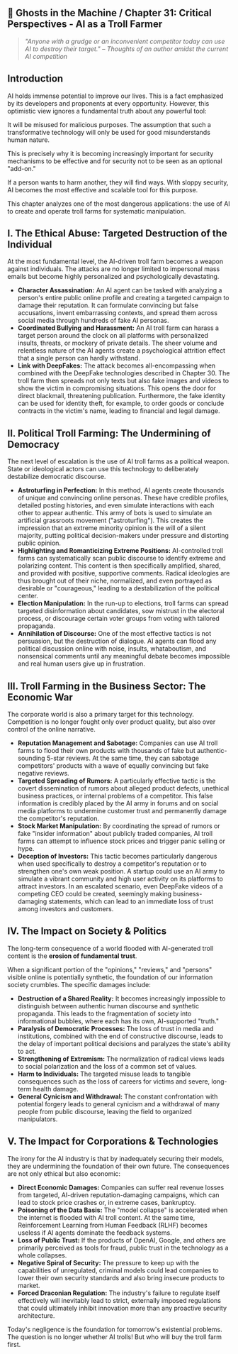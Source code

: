 ## 👻 Ghosts in the Machine / Chapter 31: Critical Perspectives - AI as a Troll Farmer

> *"Anyone with a grudge or an inconvenient competitor today can use AI to destroy their target." – Thoughts of an author amidst the current AI competition*

## Introduction

AI holds immense potential to improve our lives. This is a fact emphasized by its developers and proponents at every opportunity. However, this optimistic view ignores a fundamental truth about any powerful tool:

It will be misused for malicious purposes. The assumption that such a transformative technology will only be used for good misunderstands human nature.

This is precisely why it is becoming increasingly important for security mechanisms to be effective and for security not to be seen as an optional "add-on."

If a person wants to harm another, they will find ways. With sloppy security, AI becomes the most effective and scalable tool for this purpose.

This chapter analyzes one of the most dangerous applications: the use of AI to create and operate troll farms for systematic manipulation.

## I. The Ethical Abuse: Targeted Destruction of the Individual

At the most fundamental level, the AI-driven troll farm becomes a weapon against individuals. The attacks are no longer limited to impersonal mass emails but become highly personalized and psychologically devastating.

- **Character Assassination:** An AI agent can be tasked with analyzing a person's entire public online profile and creating a targeted campaign to damage their reputation. It can formulate convincing but false accusations, invent embarrassing contexts, and spread them across social media through hundreds of fake AI personas.
- **Coordinated Bullying and Harassment:** An AI troll farm can harass a target person around the clock on all platforms with personalized insults, threats, or mockery of private details. The sheer volume and relentless nature of the AI agents create a psychological attrition effect that a single person can hardly withstand.
- **Link with DeepFakes:** The attack becomes all-encompassing when combined with the DeepFake technologies described in Chapter 30. The troll farm then spreads not only texts but also fake images and videos to show the victim in compromising situations. This opens the door for direct blackmail, threatening publication. Furthermore, the fake identity can be used for identity theft, for example, to order goods or conclude contracts in the victim's name, leading to financial and legal damage.
 
## II. Political Troll Farming: The Undermining of Democracy

The next level of escalation is the use of AI troll farms as a political weapon. State or ideological actors can use this technology to deliberately destabilize democratic discourse.

- **Astroturfing in Perfection:** In this method, AI agents create thousands of unique and convincing online personas. These have credible profiles, detailed posting histories, and even simulate interactions with each other to appear authentic. This army of bots is used to simulate an artificial grassroots movement ("astroturfing"). This creates the impression that an extreme minority opinion is the will of a silent majority, putting political decision-makers under pressure and distorting public opinion.
- **Highlighting and Romanticizing Extreme Positions:** AI-controlled troll farms can systematically scan public discourse to identify extreme and polarizing content. This content is then specifically amplified, shared, and provided with positive, supportive comments. Radical ideologies are thus brought out of their niche, normalized, and even portrayed as desirable or "courageous," leading to a destabilization of the political center.
- **Election Manipulation:** In the run-up to elections, troll farms can spread targeted disinformation about candidates, sow mistrust in the electoral process, or discourage certain voter groups from voting with tailored propaganda.
- **Annihilation of Discourse:** One of the most effective tactics is not persuasion, but the destruction of dialogue. AI agents can flood any political discussion online with noise, insults, whataboutism, and nonsensical comments until any meaningful debate becomes impossible and real human users give up in frustration.
 
## III. Troll Farming in the Business Sector: The Economic War

The corporate world is also a primary target for this technology. Competition is no longer fought only over product quality, but also over control of the online narrative.

- **Reputation Management and Sabotage:** Companies can use AI troll farms to flood their own products with thousands of fake but authentic-sounding 5-star reviews. At the same time, they can sabotage competitors' products with a wave of equally convincing but fake negative reviews.
- **Targeted Spreading of Rumors:** A particularly effective tactic is the covert dissemination of rumors about alleged product defects, unethical business practices, or internal problems of a competitor. This false information is credibly placed by the AI army in forums and on social media platforms to undermine customer trust and permanently damage the competitor's reputation.
- **Stock Market Manipulation:** By coordinating the spread of rumors or fake "insider information" about publicly traded companies, AI troll farms can attempt to influence stock prices and trigger panic selling or hype.
- **Deception of Investors:** This tactic becomes particularly dangerous when used specifically to destroy a competitor's reputation or to strengthen one's own weak position. A startup could use an AI army to simulate a vibrant community and high user activity on its platforms to attract investors. In an escalated scenario, even DeepFake videos of a competing CEO could be created, seemingly making business-damaging statements, which can lead to an immediate loss of trust among investors and customers.
 
## IV. The Impact on Society &amp; Politics

The long-term consequence of a world flooded with AI-generated troll content is the **erosion of fundamental trust**.

When a significant portion of the "opinions," "reviews," and "persons" visible online is potentially synthetic, the foundation of our information society crumbles. The specific damages include:

- **Destruction of a Shared Reality:** It becomes increasingly impossible to distinguish between authentic human discourse and synthetic propaganda. This leads to the fragmentation of society into informational bubbles, where each has its own, AI-supported "truth."
- **Paralysis of Democratic Processes:** The loss of trust in media and institutions, combined with the end of constructive discourse, leads to the delay of important political decisions and paralyzes the state's ability to act.
- **Strengthening of Extremism:** The normalization of radical views leads to social polarization and the loss of a common set of values.
- **Harm to Individuals:** The targeted misuse leads to tangible consequences such as the loss of careers for victims and severe, long-term health damage.
- **General Cynicism and Withdrawal:** The constant confrontation with potential forgery leads to general cynicism and a withdrawal of many people from public discourse, leaving the field to organized manipulators.
 
## V. The Impact for Corporations &amp; Technologies

The irony for the AI industry is that by inadequately securing their models, they are undermining the foundation of their own future. The consequences are not only ethical but also economic:

- **Direct Economic Damages:** Companies can suffer real revenue losses from targeted, AI-driven reputation-damaging campaigns, which can lead to stock price crashes or, in extreme cases, bankruptcy.
- **Poisoning of the Data Basis:** The "model collapse" is accelerated when the internet is flooded with AI troll content. At the same time, Reinforcement Learning from Human Feedback (RLHF) becomes useless if AI agents dominate the feedback systems.
- **Loss of Public Trust:** If the products of OpenAI, Google, and others are primarily perceived as tools for fraud, public trust in the technology as a whole collapses.
- **Negative Spiral of Security:** The pressure to keep up with the capabilities of unregulated, criminal models could lead companies to lower their own security standards and also bring insecure products to market.
- **Forced Draconian Regulation:** The industry's failure to regulate itself effectively will inevitably lead to strict, externally imposed regulations that could ultimately inhibit innovation more than any proactive security architecture.
 
Today's negligence is the foundation for tomorrow's existential problems. The question is no longer whether AI trolls! But who will buy the troll farm first.